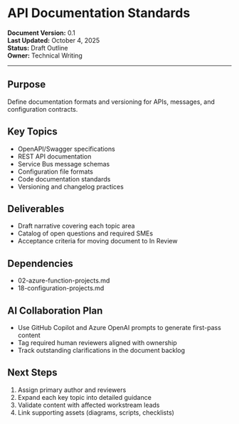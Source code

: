 # API Documentation Standards

**Document Version:** 0.1  
**Last Updated:** October 4, 2025  
**Status:** Draft Outline  
**Owner:** Technical Writing

---

## Purpose

Define documentation formats and versioning for APIs, messages, and configuration contracts.

## Key Topics

- OpenAPI/Swagger specifications
- REST API documentation
- Service Bus message schemas
- Configuration file formats
- Code documentation standards
- Versioning and changelog practices

## Deliverables

- Draft narrative covering each topic area
- Catalog of open questions and required SMEs
- Acceptance criteria for moving document to In Review

## Dependencies

- 02-azure-function-projects.md
- 18-configuration-projects.md

## AI Collaboration Plan

- Use GitHub Copilot and Azure OpenAI prompts to generate first-pass content
- Tag required human reviewers aligned with ownership
- Track outstanding clarifications in the document backlog

## Next Steps

1. Assign primary author and reviewers
2. Expand each key topic into detailed guidance
3. Validate content with affected workstream leads
4. Link supporting assets (diagrams, scripts, checklists)
